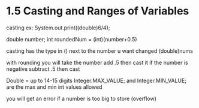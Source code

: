 # 1.5 Casting and Ranges of Variables

casting ex: System.out.print((double)6/4);

double number;
int roundedNum = (int)(number+0.5)

casting has the type in () next to the number u want changed
(double)nums

with rounding you will take the number add .5 then cast it 
if the number is negative subtract .5 then cast

Double = up to 14-15 digits
Integer.MAX_VALUE; and Integer.MIN_VALUE; are the max and min int values allowed

you will get an error if a number is too big to store (overflow)
